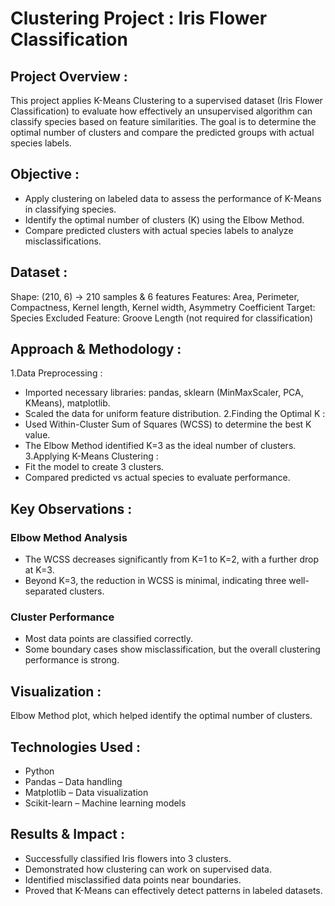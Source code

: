 # Clustering Project : Iris Flower Classification

## Project Overview :
This project applies K-Means Clustering to a supervised dataset (Iris Flower Classification) to evaluate how effectively an unsupervised algorithm can classify species based on feature similarities. The goal is to determine the optimal number of clusters and compare the predicted groups with actual species labels.

## Objective :
 - Apply clustering on labeled data to assess the performance of K-Means in classifying species.
 - Identify the optimal number of clusters (K) using the Elbow Method.
 - Compare predicted clusters with actual species labels to analyze misclassifications.

## Dataset : 
Shape: (210, 6) → 210 samples & 6 features
Features: Area, Perimeter, Compactness, Kernel length, Kernel width, Asymmetry Coefficient
Target: Species
Excluded Feature: Groove Length (not required for classification) 

## Approach & Methodology :
1.Data Preprocessing :
 - Imported necessary libraries: pandas, sklearn (MinMaxScaler, PCA, KMeans), matplotlib. 
 - Scaled the data for uniform feature distribution.
2.Finding the Optimal K :
 - Used Within-Cluster Sum of Squares (WCSS) to determine the best K value.
 - The Elbow Method identified K=3 as the ideal number of clusters.
3.Applying K-Means Clustering :
 - Fit the model to create 3 clusters.
 - Compared predicted vs actual species to evaluate performance.

## Key Observations :
### Elbow Method Analysis
 - The WCSS decreases significantly from K=1 to K=2, with a further drop at K=3.
 - Beyond K=3, the reduction in WCSS is minimal, indicating three well-separated clusters.
### Cluster Performance
 - Most data points are classified correctly.
 - Some boundary cases show misclassification, but the overall clustering performance is strong.

## Visualization :
Elbow Method plot, which helped identify the optimal number of clusters.

## Technologies Used : 
 - Python 
 - Pandas – Data handling
 - Matplotlib – Data visualization
 - Scikit-learn – Machine learning models

## Results & Impact :
 - Successfully classified Iris flowers into 3 clusters.
 - Demonstrated how clustering can work on supervised data.
 - Identified misclassified data points near boundaries.
 - Proved that K-Means can effectively detect patterns in labeled datasets.
